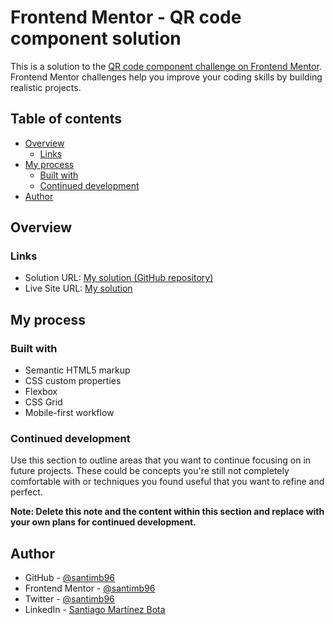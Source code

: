 # Frontend Mentor - QR code component solution

This is a solution to the [QR code component challenge on Frontend Mentor](https://www.frontendmentor.io/challenges/qr-code-component-iux_sIO_H). Frontend Mentor challenges help you improve your coding skills by building realistic projects.

## Table of contents

- [Overview](#overview)
  - [Links](#links)
- [My process](#my-process)
  - [Built with](#built-with)
  - [Continued development](#continued-development)
- [Author](#author)

## Overview

### Links

- Solution URL: [My solution (GitHub repository)](https://github.com/santimb96/frontend-mentor-challenges/tree/master/qr-code-component-main)
- Live Site URL: [My solution](https://storied-strudel-7515bd.netlify.app/)

## My process

### Built with

- Semantic HTML5 markup
- CSS custom properties
- Flexbox
- CSS Grid
- Mobile-first workflow

### Continued development

Use this section to outline areas that you want to continue focusing on in future projects. These could be concepts you're still not completely comfortable with or techniques you found useful that you want to refine and perfect.

**Note: Delete this note and the content within this section and replace with your own plans for continued development.**

## Author

- GitHub - [@santimb96](https://github.com/santimb96)
- Frontend Mentor - [@santimb96](https://www.frontendmentor.io/profile/santimb96)
- Twitter - [@santimb96](https://www.twitter.com/santimb96)
- LinkedIn - [Santiago Martínez Bota](https://www.linkedin.com/in/santi-martinez-bota/)

